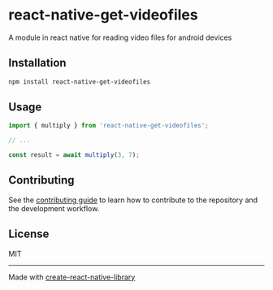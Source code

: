 # react-native-get-videofiles

A module in react native for reading video files for android devices

## Installation

```sh
npm install react-native-get-videofiles
```

## Usage

```js
import { multiply } from 'react-native-get-videofiles';

// ...

const result = await multiply(3, 7);
```

## Contributing

See the [contributing guide](CONTRIBUTING.md) to learn how to contribute to the repository and the development workflow.

## License

MIT

---

Made with [create-react-native-library](https://github.com/callstack/react-native-builder-bob)
